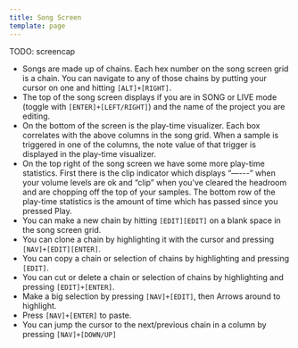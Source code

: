 ```yaml
---
title: Song Screen
template: page
---
```


TODO: screencap

- Songs are made up of chains. Each hex number on the song screen grid is a chain. You can navigate to any of those chains by putting your cursor on one and hitting `[ALT]+[RIGHT]`.
- The top of the song screen displays if you are in SONG or LIVE mode (toggle with `[ENTER]+[LEFT/RIGHT]`) and the name of the project you are editing.
- On the bottom of the screen is the play-time visualizer. Each box correlates with the above columns in the song grid. When a sample is triggered in one of the columns, the note value of that trigger is displayed in the play-time visualizer.
- On the top right of the song screen we have some more play-time statistics. First there is the clip indicator which displays “—---” when your volume levels are ok and “clip” when you've cleared the headroom and are chopping off the top of your samples. The bottom row of the play-time statistics is the amount of time which has passed since you pressed Play.
- You can make a new chain by hitting `[EDIT][EDIT]` on a blank space in the song screen grid.
- You can clone a chain by highlighting it with the cursor and pressing `[NAV]+[EDIT][ENTER]`.
- You can copy a chain or selection of chains by highlighting and pressing `[EDIT]`.
- You can cut or delete a chain or selection of chains by highlighting and pressing `[EDIT]+[ENTER]`.
- Make a big selection by pressing `[NAV]+[EDIT]`, then Arrows around to highlight.
- Press `[NAV]+[ENTER]` to paste.
- You can jump the cursor to the next/previous chain in a column by pressing `[NAV]+[DOWN/UP]`